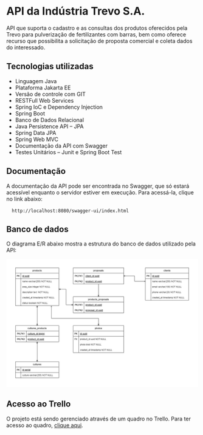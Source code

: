 # API da Indústria Trevo S.A.

API que suporta o cadastro e as consultas dos produtos oferecidos pela Trevo para pulverização de fertilizantes com barras, 
bem como oferece recurso que possibilita a solicitação de proposta comercial e coleta dados do interessado.

## Tecnologias utilizadas

- Linguagem Java
- Plataforma Jakarta EE
- Versão de controle com GIT
- RESTFull Web Services
- Spring IoC e Dependency Injection
- Spring Boot
- Banco de Dados Relacional
- Java Persistence API – JPA
- Spring Data JPA
- Spring Web MVC
- Documentação da API com Swagger
- Testes Unitários – Junit e Spring Boot Test

## Documentação

A documentação da API pode ser encontrada no Swagger, que só estará acessível enquanto o servidor estiver em execução. 
Para acessá-la, clique no link abaixo:

```
  http://localhost:8080/swagger-ui/index.html
```

## Banco de dados

O diagrama E/R abaixo mostra a estrutura do banco de dados utilizado pela API:

![Diagrama E/R da base de dados](https://github.com/FilipeEvan/clover-industry/blob/master/clover_industry_diagram.jpg)

## Acesso ao Trello

O projeto está sendo gerenciado através de um quadro no Trello. Para ter acesso ao quadro, [clique aqui](https://trello.com/b/Ut3ohvOS/clover-industry-api).

